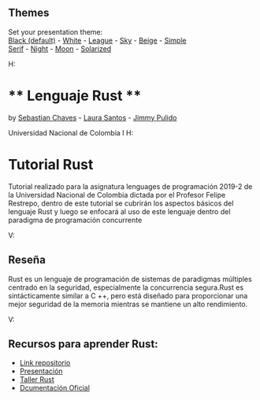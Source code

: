 <section id="themes">
	<h2>Themes</h2>
		<p>
			Set your presentation theme: <br>
			<!-- Hacks to swap themes after the page has loaded. Not flexible and only intended for the reveal.js demo deck. -->
			<a href="#" onclick="document.getElementById('theme').setAttribute('href','css/theme/black.css'); return false;">Black (default)</a> -
			<a href="#" onclick="document.getElementById('theme').setAttribute('href','css/theme/white.css'); return false;">White</a> -
			<a href="#" onclick="document.getElementById('theme').setAttribute('href','css/theme/league.css'); return false;">League</a> -
			<a href="#" onclick="document.getElementById('theme').setAttribute('href','css/theme/sky.css'); return false;">Sky</a> -
			<a href="#" onclick="document.getElementById('theme').setAttribute('href','css/theme/beige.css'); return false;">Beige</a> -
			<a href="#" onclick="document.getElementById('theme').setAttribute('href','css/theme/simple.css'); return false;">Simple</a> <br>
			<a href="#" onclick="document.getElementById('theme').setAttribute('href','css/theme/serif.css'); return false;">Serif</a> -
			<a href="#" onclick="document.getElementById('theme').setAttribute('href','css/theme/night.css'); return false;">Night</a> -
			<a href="#" onclick="document.getElementById('theme').setAttribute('href','css/theme/moon.css'); return false;">Moon</a> -
			<a href="#" onclick="document.getElementById('theme').setAttribute('href','css/theme/solarized.css'); return false;">Solarized</a>
		</p>
</section>

H:

# ** Lenguaje Rust ** 

by  [Sebastian Chaves](https://github.com/adamantwharf) - [Laura Santos](https://github.com/lsfinite) - [Jimmy Pulido](https://github.com/jiapulidoar)

Universidad Nacional de Colombia
I
H:

# Tutorial Rust 

Tutorial realizado para la asignatura lenguages de programación 2019-2 de la Universidad Nacional de Colombia dictada por el Profesor Felipe Restrepo, dentro de este tutorial se cubrirán los aspectos básicos del lenguaje Rust y luego se enfocará al uso de este lenguaje dentro del paradigma de programación concurrente


V:

## Reseña 

Rust es un lenguaje de programación de sistemas de paradigmas múltiples centrado en la seguridad, especialmente la concurrencia segura.Rust es sintácticamente similar a C ++, pero está diseñado para proporcionar una mejor seguridad de la memoria mientras se mantiene un alto rendimiento.

V: 
<!-- .slide: data-background="#7E2121"  -->
## Recursos para aprender Rust:

* [Link repositorio](https://github.com/FutureUN/RustTutorial/)
* [Presentación](https://futureun.github.io/RustTutorial/#/themes)
* [Taller Rust](https://docs.google.com/document/d/129_IjcLVAvnH10cSYi1EZsEurrqqiDX7-dGC3tGyP-8/edit?usp=sharing)
* [Dcumentación Oficial](https://doc.rust-lang.org/book/)


